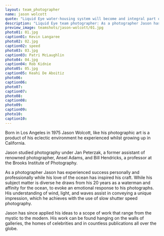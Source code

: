 ```yaml
---
layout: team_photographer
name: jason wolcott
quote: "Liquid Eye water-housing system will become and integral part of your photographic process. Light weight, strong, and elegant. I could not ask for more with a water-housing system."
description: "Liquid Eye team photographer: As a photographer Jason has experienced success personally and professionally while his love of the ocean has inspired his craft. While his subject matter is diverse he draws from his 20 years as a waterman and affinity for the ocean to evoke an emotional response to his photographs."
preview_image: teamshots/jason-wolcott/01.jpg
photo01: 01.jpg
caption01: Kevin Langaree
photo02: 02.jpg
caption02: speed
photo03: 03.jpg
caption03: Patri McLaughlin
photo04: 04.jpg
caption04: Rob Kidnie
photo05: 05.jpg
caption05: Keahi De Aboitiz
photo06:
caption06:
photo07:
caption07:
photo08:
caption08:
photo09:
caption09:
photo10:
caption10:
---
```

Born in Los Angeles in 1975 Jason Wolcott, like his photographic art is a product of his eclectic environment he experienced whilst growing up in California.

Jason studied photography under Jan Peterzak, a former assistant of renowned photographer, Ansel Adams, and Bill Hendricks, a professor at the Brooks Institute of Photography.

As a photographer Jason has experienced success personally and professionally while his love of the ocean has inspired his craft. While his subject matter is diverse he draws from his 20 years as a waterman and affinity for the ocean, to evoke an emotional response to his photographs. His understanding of wind, light, and waves assist in conveying a unique impression, which he achieves with the use of slow shutter speed photography.

Jason has since applied his ideas to a scope of work that range from the mystic to the modern. His work can be found hanging on the walls of galleries, the homes of celebrities and in countless publications all over the globe.
